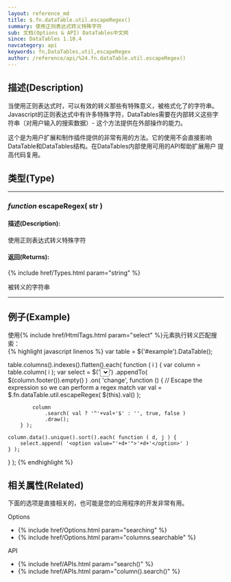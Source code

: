 ```yaml
---
layout: reference_md
title: $.fn.dataTable.util.escapeRegex()
summary: 使用正则表达式转义特殊字符
sub: 文档(Options & API) DataTables中文网
since: DataTables 1.10.4
navcategory: api
keywords: fn,DataTables,util,escapeRegex
author: /reference/api/%24.fn.dataTable.util.escapeRegex()
---
```


## 描述(Description)
当使用正则表达式时，可以有效的转义那些有特殊意义，被格式化了的字符串。
Javascript的正则表达式中有许多特殊字符，DataTables需要在内部转义这些字符串（对用户输入的搜索数据）- 这个方法提供在外部操作的能力。

这个是为用户扩展和制作插件提供的非常有用的方法。它的使用不会直接影响DataTable和DataTables结构。在DataTables内部使用可用的API帮助扩展用户
提高代码复用。

## 类型(Type)

---

### _function_ escapeRegex( str )

#### 描述(Description):
使用正则表达式转义特殊字符

#### 返回(Returns):

{% include href/Types.html param="string" %}

被转义的字符串

---

## 例子(Example)

使用{% include href/HtmlTags.html param="select" %}元素执行转义匹配搜索：  
{% highlight javascript linenos %}
var table = $('#example').DataTable();
 
table.columns().indexes().flatten().each( function ( i ) {
    var column = table.column( i );
    var select = $('<select><option value=""></option></select>')
        .appendTo( $(column.footer()).empty() )
        .on( 'change', function () {
            // Escape the expression so we can perform a regex match
            var val = $.fn.dataTable.util.escapeRegex(
                $(this).val()
            );
 
            column
                .search( val ? '^'+val+'$' : '', true, false )
                .draw();
        } );
 
    column.data().unique().sort().each( function ( d, j ) {
        select.append( '<option value="'+d+'">'+d+'</option>' )
    } );
} );
{% endhighlight %}



## 相关属性(Related)
下面的选项是直接相关的，也可能是您的应用程序的开发非常有用。

Options

- {% include href/Options.html param="searching" %}
- {% include href/Options.html param="columns.searchable" %}

API

- {% include href/APIs.html param="search()" %}
- {% include href/APIs.html param="column().search()" %}


